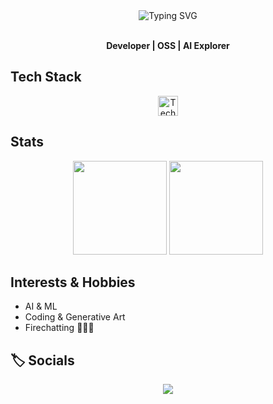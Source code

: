 <!--
  Profile README: Unique Animated Section for gaurav-bhardwaj29
  - Pinned Projects (curate manually)
  - Only public repos in "More Projects"
  - Horizontal Gists section
  - Subtle SVG/CSS animation
  - Interests: AI, OSS, Systems, Creative Coding
-->

<div align="center">
  <img src="https://readme-typing-svg.herokuapp.com?font=Fira+Code&duration=2000&pause=700&color=3CF2FF&random=false&center=true&vCenter=true&width=450&lines=Hi+,+I'm+Gaurav+%F0%9F%91%8B;AI+%5C+Systems+%5C+Open+Source+%5C+Shipping;Welcome+to+my+GitHub!+%F0%9F%8C%90" alt="Typing SVG" />
</div>

<br>

<p align="center">
  <b> Developer | OSS | AI Explorer</b>
</p>


## Tech Stack
<p align="center">
  <img src="https://skillicons.dev/icons?i=python,pytorch,swift,bash,aws,linux,vim,git,docker" alt="Tech stack icons" height="32"/>
</p>


## Stats

<div align="center">
  <img src="https://github-readme-stats.vercel.app/api?username=gaurav-bhardwaj29&show_icons=true&theme=react&hide=issues" height="150"/>
  <img src="https://github-readme-streak-stats.herokuapp.com?user=gaurav-bhardwaj29&theme=react" height="150"/>
</div>


## Interests & Hobbies

- AI & ML
- Coding & Generative Art
- Firechatting 🤷🏻‍♂️


## 🏷️ Socials

<p align="center">
  <a href="mailto:gaurav290802@gmail.com"><img src="https://img.shields.io/badge/email-D14836?style=for-the-badge&logo=gmail&logoColor=white"/></a>
</p>



